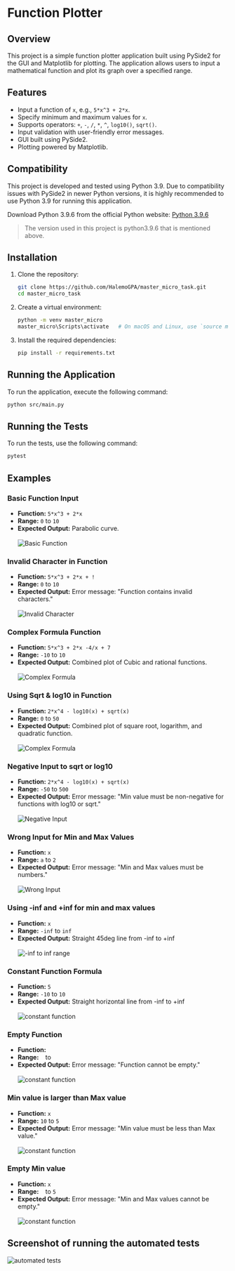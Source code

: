 # Function Plotter

## Overview

This project is a simple function plotter application built using PySide2 for the GUI and Matplotlib for plotting. The application allows users to input a mathematical function and plot its graph over a specified range.

## Features

- Input a function of `x`, e.g., `5*x^3 + 2*x`.
- Specify minimum and maximum values for `x`.
- Supports operators: `+`, `-`, `/`, `*`, `^`, `log10()`, `sqrt()`.
- Input validation with user-friendly error messages.
- GUI built using PySide2.
- Plotting powered by Matplotlib.


## Compatibility

This project is developed and tested using Python 3.9. Due to compatibility issues with PySide2 in newer Python versions, it is highly recommended to use Python 3.9 for running this application.

Download Python 3.9.6 from the official Python website:
   [Python 3.9.6](https://www.python.org/downloads/release/python-396/)

> The version used in this project is python3.9.6 that is mentioned above.  


## Installation

1. Clone the repository:
    ```bash
    git clone https://github.com/HalemoGPA/master_micro_task.git
    cd master_micro_task
    ```

2. Create a virtual environment:
    ```bash
    python -m venv master_micro
    master_micro\Scripts\activate   # On macOS and Linux, use `source master_micro/bin/activate`
    ```

3. Install the required dependencies:
    ```bash
    pip install -r requirements.txt
    ```

## Running the Application

To run the application, execute the following command:
```bash
python src/main.py
```

## Running the Tests

To run the tests, use the following command:
```bash
pytest
```

## Examples

### Basic Function Input
- **Function:** `5*x^3 + 2*x`
- **Range:** `0` to `10`
- **Expected Output:** Parabolic curve.   <br>   
![Basic Function](screenshots/ex1.JPG)


### Invalid Character in Function
- **Function:** `5*x^3 + 2*x + !`
- **Range:** `0` to `10`
- **Expected Output:** Error message: "Function contains invalid characters."   <br>   
![Invalid Character](screenshots/ex2.JPG)


### Complex Formula Function
- **Function:** `5*x^3 + 2*x -4/x + 7`
- **Range:** `-10` to `10`
- **Expected Output:** Combined plot of Cubic and rational functions.   <br>   
![Complex Formula](screenshots/ex3.JPG)


### Using Sqrt & log10 in Function
- **Function:** `2*x^4 - log10(x) + sqrt(x)`
- **Range:** `0` to `50`
- **Expected Output:** Combined plot of square root, logarithm, and quadratic function.   <br>   
![Complex Formula](screenshots/ex4.JPG)


### Negative Input to sqrt or log10
- **Function:** `2*x^4 - log10(x) + sqrt(x)`
- **Range:** `-50` to `500`
- **Expected Output:** Error message: "Min value must be non-negative for functions with log10 or sqrt."   <br>  
![Negative Input](screenshots/ex5.JPG)


### Wrong Input for Min and Max Values
- **Function:** `x`
- **Range:** `a` to `2`
- **Expected Output:** Error message: "Min and Max values must be numbers."    <br>  
![Wrong Input](screenshots/ex7.JPG)



### Using -inf and +inf for min and max values
- **Function:** `x`
- **Range:** `-inf` to `inf`
- **Expected Output:** Straight 45deg line from -inf to +inf    <br>  
![-inf to inf range](screenshots/ex8.JPG)

### Constant Function Formula
- **Function:** `5`
- **Range:** `-10` to `10`
- **Expected Output:** Straight horizontal line from -inf to +inf    <br>  
![constant function](screenshots/ex9.JPG)


### Empty Function
- **Function:** ` `
- **Range:** ` ` to ` `
- **Expected Output:** Error message: "Function cannot be empty."       <br>  
![constant function](screenshots/ex11.JPG)

### Min value is larger than Max value
- **Function:** `x`
- **Range:** `10` to `5`
- **Expected Output:** Error message: "Min value must be less than Max value."       <br>  
![constant function](screenshots/ex12.JPG)


### Empty Min value
- **Function:** `x`
- **Range:** ` ` to `5`
- **Expected Output:** Error message: "Min and Max values cannot be empty."       <br>  
![constant function](screenshots/ex13.JPG)

## Screenshot of running the automated tests
![automated tests](screenshots/ex14.JPG)